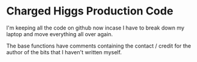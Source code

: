 Charged Higgs Production Code
========

I'm keeping all the code on github now incase I have to break down my laptop and move everything all over again. 

The base functions have comments containing the contact / credit for the author of the bits that I haven't written myself.
